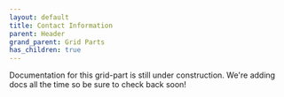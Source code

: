 ```yaml
---
layout: default
title: Contact Information
parent: Header
grand_parent: Grid Parts
has_children: true
---
```


Documentation for this grid-part is still under construction. We're adding docs all the time so be sure to check back soon!